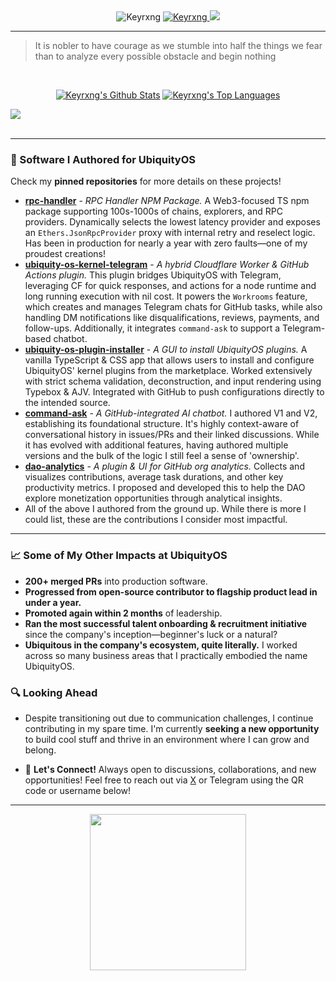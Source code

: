 <div>

  <div align="center">
    <img src="https://komarev.com/ghpvc/?username=Keyrxng&color=blueviolet&style=flat-square" alt="Keyrxng" />
    <a href="https://github.com/Keyrxng" target="_blank">
    <img src="https://img.shields.io/github/followers/Keyrxng?color=blueviolet&label=Follow%20My%20GitHub&logo=github&style=flat-square" alt="Keyrxng" />
    </a>
    <a href="https://twitter.com/intent/follow?screen_name=Keyrxng" target="_blank">
    <img src="https://img.shields.io/twitter/follow/Keyrxng?color=blueviolet&label=Follow%20My%20Twitter&logo=twitter&style=flat-square">
    </a>
  </div>
  
  
  
</div>
<hr/>

> It is nobler to have courage as we stumble into half the things we fear than to analyze every possible obstacle and begin nothing

<br/>
  <p align="center">
    <a href="https://github.com/keyrxng/github-readme-stats"><img alt="Keyrxng's Github Stats" src="https://github-readme-stats.vercel.app/api?username=keyrxng&show_icons=true&count_private=true&theme=react&hide_border=true&bg_color=0D1117" /></a>
    <a href="https://github.com/keyrxng/github-readme-stats"><img alt="Keyrxng's Top Languages" src="https://github-readme-stats.vercel.app/api/top-langs/?username=keyrxng&langs_count=8&count_private=true&layout=compact&theme=react&hide_border=true&bg_color=0D1117" /></a>
  <br/>
   </p>

  <div>
    <img align="center" src="https://github-profile-trophy.vercel.app/?username=keyrxng&theme=darkhub&column=-1&margin-w=15&show_icons=true&rank_icon=github">
  </div>
  <br/>

---


### 🚀 Software I Authored for UbiquityOS

Check my **pinned repositories** for more details on these projects!

- **[rpc-handler](https://github.com/Keyrxng/web3-rpc-racer-1)** - *RPC Handler NPM Package.* A Web3-focused TS npm package supporting 100s-1000s of chains, explorers, and RPC providers. Dynamically selects the lowest latency provider and exposes an `Ethers.JsonRpcProvider` proxy with internal retry and reselect logic. Has been in production for nearly a year with zero faults—one of my proudest creations!
- **[ubiquity-os-kernel-telegram](https://github.com/ubq-testing/telegram--bot)** - *A hybrid Cloudflare Worker & GitHub Actions plugin.* This plugin bridges UbiquityOS with Telegram, leveraging CF for quick responses, and actions for a node runtime and long running execution with nil cost. It powers the `Workrooms` feature, which creates and manages Telegram chats for GitHub tasks, while also handling DM notifications like disqualifications, reviews, payments, and follow-ups. Additionally, it integrates `command-ask` to support a Telegram-based chatbot.
- **[ubiquity-os-plugin-installer](https://github.com/ubq-testing/ubiquity-os-plugin-installer)** - *A GUI to install UbiquityOS plugins.* A vanilla TypeScript & CSS app that allows users to install and configure UbiquityOS' kernel plugins from the marketplace. Worked extensively with strict schema validation, deconstruction, and input rendering using Typebox & AJV. Integrated with GitHub to push configurations directly to the intended source.
- **[command-ask](https://github.com/ubq-testing/ask-plugin)** - *A GitHub-integrated AI chatbot.* I authored V1 and V2, establishing its foundational structure. It's highly context-aware of conversational history in issues/PRs and their linked discussions. While it has evolved with additional features, having authored multiple versions and the bulk of the logic I still feel a sense of 'ownership'.
- **[dao-analytics](https://github.com/ubiquity-os/dao-analytics)** - *A plugin & UI for GitHub org analytics.* Collects and visualizes contributions, average task durations, and other key productivity metrics. I proposed and developed this to help the DAO explore monetization opportunities through analytical insights.
- All of the above I authored from the ground up. While there is more I could list, these are the contributions I consider most impactful.


---

### 📈 Some of My Other Impacts at UbiquityOS

- **200+ merged PRs** into production software.
- **Progressed from open-source contributor to flagship product lead in under a year.**
- **Promoted again within 2 months** of leadership.
- **Ran the most successful talent onboarding & recruitment initiative** since the company's inception—beginner's luck or a natural?
- **Ubiquitous in the company's ecosystem, quite literally.** I worked across so many business areas that I practically embodied the name UbiquityOS.

### 🔍 Looking Ahead

- Despite transitioning out due to communication challenges, I continue contributing in my spare time. I'm currently **seeking a new opportunity** to build cool stuff and thrive in an environment where I can grow and belong.

- 💬 **Let's Connect!** Always open to discussions, collaborations, and new opportunities! Feel free to reach out via [X](https://X.com/Keyrxng) or Telegram using the QR code or username below!

---


<div align="center">
<img src="https://github.com/user-attachments/assets/2f415e9a-d81f-4b64-ac57-e597292ca64f" width="250" align="center">
</div>
